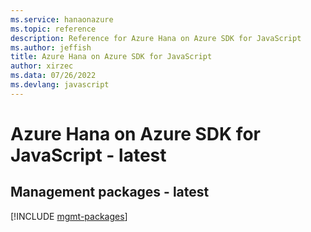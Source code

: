 ```yaml
---
ms.service: hanaonazure
ms.topic: reference
description: Reference for Azure Hana on Azure SDK for JavaScript
ms.author: jeffish
title: Azure Hana on Azure SDK for JavaScript
author: xirzec
ms.data: 07/26/2022
ms.devlang: javascript
---
```

# Azure Hana on Azure SDK for JavaScript - latest

## Management packages - latest
[!INCLUDE [mgmt-packages](hana-on-azure-mgmt-index.md)]
